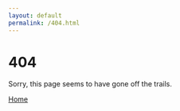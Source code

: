 ```yaml
---
layout: default
permalink: /404.html
---
```


# 404

Sorry, this page seems to have gone off the trails.

<p>
	<a href="{{ site.baseurl }}/">Home</a>
</p>
